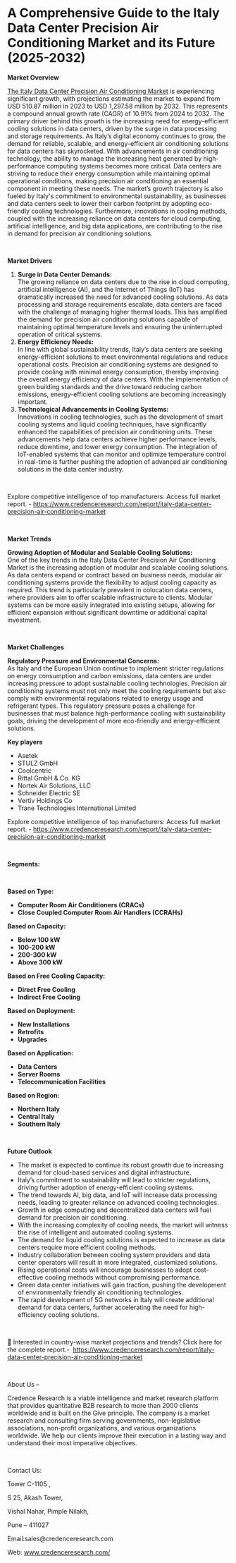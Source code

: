 # A Comprehensive Guide to the Italy Data Center Precision Air Conditioning Market and its Future (2025-2032)


<p><strong>Market Overview</strong></p>
<p><a href="https://www.credenceresearch.com/report/italy-data-center-precision-air-conditioning-market">The Italy Data Center Precision Air Conditioning Market</a> is experiencing significant growth, with projections estimating the market to expand from USD 510.87 million in 2023 to USD 1,297.58 million by 2032. This represents a compound annual growth rate (CAGR) of 10.91% from 2024 to 2032. The primary driver behind this growth is the increasing need for energy-efficient cooling solutions in data centers, driven by the surge in data processing and storage requirements. As Italy&rsquo;s digital economy continues to grow, the demand for reliable, scalable, and energy-efficient air conditioning solutions for data centers has skyrocketed. With advancements in air conditioning technology, the ability to manage the increasing heat generated by high-performance computing systems becomes more critical. Data centers are striving to reduce their energy consumption while maintaining optimal operational conditions, making precision air conditioning an essential component in meeting these needs. The market&rsquo;s growth trajectory is also fueled by Italy's commitment to environmental sustainability, as businesses and data centers seek to lower their carbon footprint by adopting eco-friendly cooling technologies. Furthermore, innovations in cooling methods, coupled with the increasing reliance on data centers for cloud computing, artificial intelligence, and big data applications, are contributing to the rise in demand for precision air conditioning solutions.</p>
<p><strong>&nbsp;</strong></p>
<p><strong>Market Drivers</strong></p>
<ol>
<li><strong>Surge in Data Center Demands:</strong><br /> The growing reliance on data centers due to the rise in cloud computing, artificial intelligence (AI), and the Internet of Things (IoT) has dramatically increased the need for advanced cooling solutions. As data processing and storage requirements escalate, data centers are faced with the challenge of managing higher thermal loads. This has amplified the demand for precision air conditioning solutions capable of maintaining optimal temperature levels and ensuring the uninterrupted operation of critical systems.</li>
<li><strong>Energy Efficiency Needs:</strong><br /> In line with global sustainability trends, Italy&rsquo;s data centers are seeking energy-efficient solutions to meet environmental regulations and reduce operational costs. Precision air conditioning systems are designed to provide cooling with minimal energy consumption, thereby improving the overall energy efficiency of data centers. With the implementation of green building standards and the drive toward reducing carbon emissions, energy-efficient cooling solutions are becoming increasingly important.</li>
<li><strong>Technological Advancements in Cooling Systems:</strong><br /> Innovations in cooling technologies, such as the development of smart cooling systems and liquid cooling techniques, have significantly enhanced the capabilities of precision air conditioning units. These advancements help data centers achieve higher performance levels, reduce downtime, and lower energy consumption. The integration of IoT-enabled systems that can monitor and optimize temperature control in real-time is further pushing the adoption of advanced air conditioning solutions in the data center industry.</li>
</ol>
<p><strong>&nbsp;</strong></p>
<p>Explore competitive intelligence of top manufacturers: Access full market report. - <a href="https://www.credenceresearch.com/report/italy-data-center-precision-air-conditioning-market">https://www.credenceresearch.com/report/italy-data-center-precision-air-conditioning-market</a></p>
<p><strong>&nbsp;</strong></p>
<p><strong>Market Trends</strong></p>
<p><strong>Growing Adoption of Modular and Scalable Cooling Solutions:</strong><br /> One of the key trends in the Italy Data Center Precision Air Conditioning Market is the increasing adoption of modular and scalable cooling solutions. As data centers expand or contract based on business needs, modular air conditioning systems provide the flexibility to adjust cooling capacity as required. This trend is particularly prevalent in colocation data centers, where providers aim to offer scalable infrastructure to clients. Modular systems can be more easily integrated into existing setups, allowing for efficient expansion without significant downtime or additional capital investment.</p>
<p><strong>&nbsp;</strong></p>
<p><strong>Market Challenges</strong></p>
<p><strong>Regulatory Pressure and Environmental Concerns:</strong><br /> As Italy and the European Union continue to implement stricter regulations on energy consumption and carbon emissions, data centers are under increasing pressure to adopt sustainable cooling technologies. Precision air conditioning systems must not only meet the cooling requirements but also comply with environmental regulations related to energy usage and refrigerant types. This regulatory pressure poses a challenge for businesses that must balance high-performance cooling with sustainability goals, driving the development of more eco-friendly and energy-efficient solutions.</p>
<p><strong>Key players</strong></p>
<ul>
<li>Asetek</li>
<li>STULZ GmbH</li>
<li>Coolcentric</li>
<li>Rittal GmbH &amp; Co. KG</li>
<li>Nortek Air Solutions, LLC</li>
<li>Schneider Electric SE</li>
<li>Vertiv Holdings Co</li>
<li>Trane Technologies International Limited</li>
</ul>
<p>Explore competitive intelligence of top manufacturers: Access full market report. - <a href="https://www.credenceresearch.com/report/italy-data-center-precision-air-conditioning-market">https://www.credenceresearch.com/report/italy-data-center-precision-air-conditioning-market</a></p>
<p><strong>&nbsp;</strong></p>
<p><strong>Segments:</strong></p>
<p><strong>&nbsp;</strong></p>
<p><strong>Based on Type:</strong></p>
<ul>
<li><strong>Computer Room Air Conditioners (CRACs)</strong></li>
<li><strong>Close Coupled Computer Room Air Handlers (CCRAHs)</strong></li>
</ul>
<p><strong>Based on Capacity:</strong></p>
<ul>
<li><strong>Below 100 kW</strong></li>
<li><strong>100-200 kW</strong></li>
<li><strong>200-300 kW</strong></li>
<li><strong>Above 300 kW</strong></li>
</ul>
<p><strong>Based on Free Cooling Capacity:</strong></p>
<ul>
<li><strong>Direct Free Cooling</strong></li>
<li><strong>Indirect Free Cooling</strong></li>
</ul>
<p><strong>Based on Deployment:</strong></p>
<ul>
<li><strong>New Installations</strong></li>
<li><strong>Retrofits</strong></li>
<li><strong>Upgrades</strong></li>
</ul>
<p><strong>Based on Application:</strong></p>
<ul>
<li><strong>Data Centers</strong></li>
<li><strong>Server Rooms</strong></li>
<li><strong>Telecommunication Facilities</strong></li>
</ul>
<p><strong>Based on Region:</strong></p>
<ul>
<li><strong>Northern Italy</strong></li>
<li><strong>Central Italy</strong></li>
<li><strong>Southern Italy</strong></li>
</ul>
<p><strong>&nbsp;</strong></p>
<p><strong>Future Outlook </strong></p>
<ul>
<li>The market is expected to continue its robust growth due to increasing demand for cloud-based services and digital infrastructure.</li>
<li>Italy&rsquo;s commitment to sustainability will lead to stricter regulations, driving further adoption of energy-efficient cooling systems.</li>
<li>The trend towards AI, big data, and IoT will increase data processing needs, leading to greater reliance on advanced cooling technologies.</li>
<li>Growth in edge computing and decentralized data centers will fuel demand for precision air conditioning.</li>
<li>With the increasing complexity of cooling needs, the market will witness the rise of intelligent and automated cooling systems.</li>
<li>The demand for liquid cooling solutions is expected to increase as data centers require more efficient cooling methods.</li>
<li>Industry collaboration between cooling system providers and data center operators will result in more integrated, customized solutions.</li>
<li>Rising operational costs will encourage businesses to adopt cost-effective cooling methods without compromising performance.</li>
<li>Green data center initiatives will gain traction, pushing the development of environmentally friendly air conditioning technologies.</li>
<li>The rapid development of 5G networks in Italy will create additional demand for data centers, further accelerating the need for high-efficiency cooling solutions.</li>
</ul>
<p><strong>&nbsp;</strong></p>
<p>📌 Interested in country-wise market projections and trends? Click here for the complete report.- &nbsp;<a href="https://www.credenceresearch.com/report/italy-data-center-precision-air-conditioning-market">https://www.credenceresearch.com/report/italy-data-center-precision-air-conditioning-market</a></p>
<p>&nbsp;</p>
<p>About Us &ndash;</p>
<p>Credence Research is a viable intelligence and market research platform that provides quantitative B2B research to more than 2000 clients worldwide and is built on the Give principle. The company is a market research and consulting firm serving governments, non-legislative associations, non-profit organizations, and various organizations worldwide. We help our clients improve their execution in a lasting way and understand their most imperative objectives.</p>
<p>&nbsp;</p>
<p>Contact Us:</p>
<p>Tower C-1105 ,</p>
<p>S 25, Akash Tower,</p>
<p>Vishal Nahar, Pimple Nilakh,</p>
<p>Pune &ndash; 411027</p>
<p>Email:sales@credenceresearch.com</p>
<p>Web: <a href="http://www.credenceresearch.com/">www.credenceresearch.com/</a></p>
